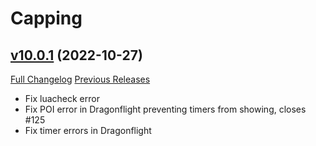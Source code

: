 # Capping

## [v10.0.1](https://github.com/BigWigsMods/Capping/tree/v10.0.1) (2022-10-27)
[Full Changelog](https://github.com/BigWigsMods/Capping/compare/v10.0.0...v10.0.1) [Previous Releases](https://github.com/BigWigsMods/Capping/releases)

- Fix luacheck error  
- Fix POI error in Dragonflight preventing timers from showing, closes #125  
- Fix timer errors in Dragonflight  
